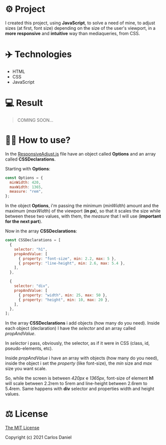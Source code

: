 # ⚙️ Project

I created this project, using **JavaScript**, to solve a need of mine, to adjust sizes (at first, font size) depending on the size of the user's viewport, in a **more responsive** and **intuitive** way than mediaqueries, from CSS.

# ✈️ Technologies

- HTML
- CSS
- JavaScript

# 💻 Result

> COMING SOON...

# 🤷‍♂️ How to use?

In the <a href="https://github.com/RuuuFF/responsive-adjust/blob/master/ResponsiveAdjust.js">ResponsiveAdjust.js</a> file have an object called **Options** and an array called **CSSDeclarations**.

Starting with **Options**:

```js
const Options = {
  minWidth: 420,
  maxWidth: 1365,
  measure: "rem",
};
```

In the object **Options**, i'm passing the minimum (_minWidth_) amount and the maximum (_maxWidth_) of the viewport (**in px**), so that it scales the size while between these two values, with them, the _measure_ that I will use (**important for the next part**).

Now in the array **CSSDeclarations**:

```js
const CSSDeclarations = [
  {
    selector: "h1",
    propAndValue: [
      { property: "font-size", min: 2.2, max: 5 },
      { property: "line-height", min: 2.6, max: 5.4 },
    ],
  },

  {
    selector: "div",
    propAndValue: [
      { property: "width", min: 25, max: 50 },
      { property: "height", min: 10, max: 20 },
    ],
  },
];
```

In the array **CSSDeclarations** i add objects (how many do you need). Inside each object (declaration) I have the _selector_ and an array called _propAndValue_.

In _selector_ i pass, obviously, the selector, as if it were in CSS (class, id, pseudo-elements, etc).

Inside _propAndValue_ i have an array with objects (how many do you need), inside the object i set the _property_ (like font-size), the _min_ size and _max_ size you want scale.

So, while the screen is between _420px_ e _1365px_, font-size of element **h1** will scale between 2.2rem to 5rem and line-height between 2.6rem to 5.4rem. Same happens with **div** selector and properties width and height values.

# ⚖ License

<a href="https://github.com/RuuuFF/responsive-adjust/blob/master/LICENSE">The MIT License</a>

Copyright (c) 2021 Carlos Daniel
